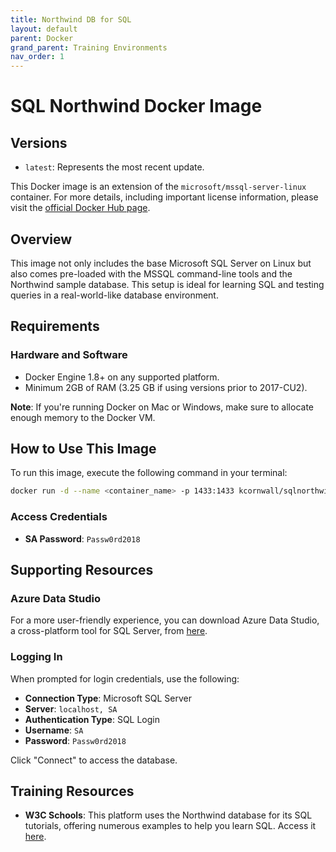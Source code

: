 ```yaml
---
title: Northwind DB for SQL
layout: default
parent: Docker
grand_parent: Training Environments
nav_order: 1
---
```


# SQL Northwind Docker Image

## Versions

- `latest`: Represents the most recent update.

This Docker image is an extension of the `microsoft/mssql-server-linux` container. For more details, including important license information, please visit the [official Docker Hub page](https://hub.docker.com/r/microsoft/mssql-server-linux/).

## Overview

This image not only includes the base Microsoft SQL Server on Linux but also comes pre-loaded with the MSSQL command-line tools and the Northwind sample database. This setup is ideal for learning SQL and testing queries in a real-world-like database environment.

## Requirements

### Hardware and Software

- Docker Engine 1.8+ on any supported platform.
- Minimum 2GB of RAM (3.25 GB if using versions prior to 2017-CU2).

**Note**: If you're running Docker on Mac or Windows, make sure to allocate enough memory to the Docker VM.

## How to Use This Image

To run this image, execute the following command in your terminal:

```bash
docker run -d --name <container_name> -p 1433:1433 kcornwall/sqlnorthwind
```

### Access Credentials

- **SA Password**: `Passw0rd2018`

## Supporting Resources

### Azure Data Studio

For a more user-friendly experience, you can download Azure Data Studio, a cross-platform tool for SQL Server, from [here](https://docs.microsoft.com/en-us/sql/sql-operations-studio/download?view=sql-server-2017).

### Logging In

When prompted for login credentials, use the following:

- **Connection Type**: Microsoft SQL Server
- **Server**: `localhost, SA`
- **Authentication Type**: SQL Login
- **Username**: `SA`
- **Password**: `Passw0rd2018`

Click "Connect" to access the database.

## Training Resources

- **W3C Schools**: This platform uses the Northwind database for its SQL tutorials, offering numerous examples to help you learn SQL. Access it [here](https://www.w3schools.com/sql/).
